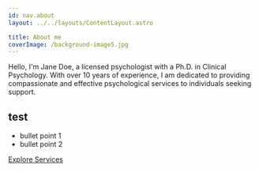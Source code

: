 ```yaml
---
id: nav.about
layout: ../../layouts/ContentLayout.astro

title: About me
coverImage: /background-image5.jpg
---
```


Hello, I'm Jane Doe, a licensed psychologist with a Ph.D. in Clinical Psychology.
With over 10 years of experience, I am dedicated to providing compassionate and
effective psychological services to individuals seeking support.

## test

-   bullet point 1
-   bullet point 2

[Explore Services](/en/therapy)
